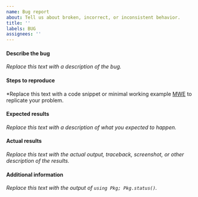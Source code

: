 ```yaml
---
name: Bug report
about: Tell us about broken, incorrect, or inconsistent behavior.
title: ''
labels: BUG
assignees: ''
---
```


#### Describe the bug
*Replace this text with a description of the bug.*


#### Steps to reproduce
*Replace this text with a code snippet or minimal working example [MWE] to
replicate your problem.

[MWE]: https://en.wikipedia.org/wiki/Minimal_Working_Example


#### Expected results
*Replace this text with a description of what you expected to happen.*


#### Actual results
*Replace this text with the actual output, traceback, screenshot, or other
description of the results.*


#### Additional information
*Replace this text with the output of `using Pkg; Pkg.status()`.*
